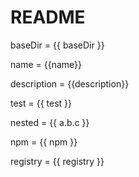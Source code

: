 # README

baseDir = {{ baseDir }}

name = {{name}}

description = {{description}}

test = {{ test }}

nested = {{ a.b.c }}

npm = {{ npm }}

registry = {{ registry }}